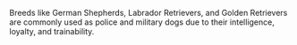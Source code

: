 Breeds like German Shepherds, Labrador Retrievers, and Golden Retrievers are commonly used as police and military dogs due to their intelligence, loyalty, and trainability.
